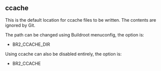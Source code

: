 ## ccache

This is the default location for ccache files to be written. The contents are ignored by Git.

The path can be changed using Buildroot menuconfig, the option is:

* BR2_CCACHE_DIR

Using ccache can also be disabled entirely, the option is:

* BR2_CCACHE
